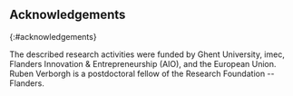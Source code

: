 ## Acknowledgements
{:#acknowledgements}

The described research activities were funded by Ghent University, imec,
Flanders Innovation & Entrepreneurship (AIO), and the European Union.
Ruben Verborgh is a postdoctoral fellow of the Research Foundation -- Flanders.
